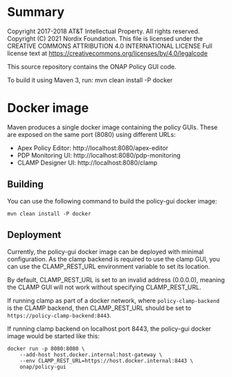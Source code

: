 # Summary

Copyright 2017-2018 AT&T Intellectual Property. All rights reserved.
Copyright (C) 2021 Nordix Foundation.
This file is licensed under the CREATIVE COMMONS ATTRIBUTION 4.0 INTERNATIONAL LICENSE
Full license text at https://creativecommons.org/licenses/by/4.0/legalcode

This source repository contains the ONAP Policy GUI code.

To build it using Maven 3, run: mvn clean install -P docker


# Docker image

Maven produces a single docker image containing the policy GUIs. These are exposed on
the same port (8080) using different URLs:
- Apex Policy Editor: http://localhost:8080/apex-editor
- PDP Monitoring UI: http://localhost:8080/pdp-monitoring
- CLAMP Designer UI: http://localhost:8080/clamp

## Building
You can use the following command to build the policy-gui docker image:
```
mvn clean install -P docker
```

## Deployment
Currently, the policy-gui docker image can be deployed with minimal configuration. As
the clamp backend is required to use the clamp GUI, you can use the CLAMP_REST_URL
environment variable to set its location.

By default, CLAMP_REST_URL is set to an invalid address (0.0.0.0), meaning the CLAMP GUI
will not work without specifying CLAMP_REST_URL.

If running clamp as part of a docker network, where `policy-clamp-backend` is the CLAMP
backend, then CLAMP_REST_URL should be set to `https://policy-clamp-backend:8443`.

If running clamp backend on localhost port 8443, the policy-gui docker image would be
started like this:
```
docker run -p 8080:8080 \
    --add-host host.docker.internal:host-gateway \
    --env CLAMP_REST_URL=https://host.docker.internal:8443 \
    onap/policy-gui
```
